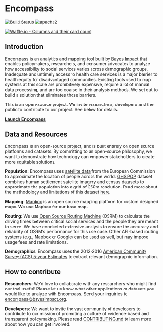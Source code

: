 # Encompass

[![Build Status][build]](https://circleci.com/gh/bayesimpact/encompass) [![apache2]](https://www.apache.org/licenses/LICENSE-2.0)

[build]: https://img.shields.io/circleci/project/bayesimpact/encompass.svg?branch=master&style=flat-square
[apache2]: https://img.shields.io/badge/License-Apache%202.0-blue.svg
[![Waffle.io - Columns and their card count](https://badge.waffle.io/bayesimpact/encompass.svg?columns=all)](http://waffle.io/bayesimpact/encompass)

## Introduction
Encompass is an analytics and mapping tool built by [Bayes Impact](http://bayesimpact.org) that enables policymakers, researchers, and consumer advocates to analyze how accessibility to social services varies across demographic groups. Inadequate and untimely access to health care services is a major barrier to health equity for disadvantaged communities. Existing tools used to map systems at this scale are prohibitively expensive, require a lot of manual data processing, and are too coarse in their analysis methods. We set out to build a solution that eliminates those barriers.

This is an open-source project. We invite researchers, developers and the public to contribute to our project. See below for details.

__[Launch Encompass](https://encompass.bayesimpact.org)__

## Data and Resources
Encompass is an open-source project, and is built entirely on open source platforms and datasets. By committing to an open-source philosophy, we want to demonstrate how technology can empower stakeholders to create more equitable solutions.

__Population__: Encompass uses [satellite data](http://ghsl.jrc.ec.europa.eu/ghs_pop.php) from the European Commission to approximate the location of people across the world. [GHS POP](http://ghsl.jrc.ec.europa.eu/ghs_pop.php) dataset combines human settlement satellite imagery and census datasets to approximate the population into a grid of 250m resolution. Read more about the methodology and limitations of this dataset [here](http://ghsl.jrc.ec.europa.eu/data.php#GHSLBasics).

__Mapping__: [Mapbox](https://www.mapbox.com/) is an open source mapping platform for custom designed maps. We use Mapbox for our base map.

__Routing__: We use [Open Source Routing Machine](http://project-osrm.org/) (OSRM) to calculate the driving times between critical social services and the people they are meant to serve. We have conducted extensive analysis to ensure the accuracy and reliability of OSRM’s performance for this use case. Other API-based routing systems (e.g., Mapbox or Google) can be used as well, but may impose usage fees and rate limitations.

__Demographics__: Encompass uses the 2012-2016 [American Community Survey (ACS) 5-year Estimates](https://www.census.gov/programs-surveys/acs/news/data-releases/2016/release.html#par_textimage_700933727) to extract relevant demographic information.

## How to contribute
__Researchers__: We’d love to collaborate with any researchers who might find our tool useful! Please let us know what other applications or datasets you would like to analyze with Encompass. Send your inquiries to [encompass@bayesimpact.org](mailto:encmpass@bayesimpact.org).

__Developers__: We want to invite the vast community of developers to contribute to our mission of promoting a culture of evidence-based and transparent policymaking. Please read [CONTRIBUTING.md](https://github.com/bayesimpact/encompass/blob/master/CONTRIBUTING.md) to learn more about how you can get involved.
